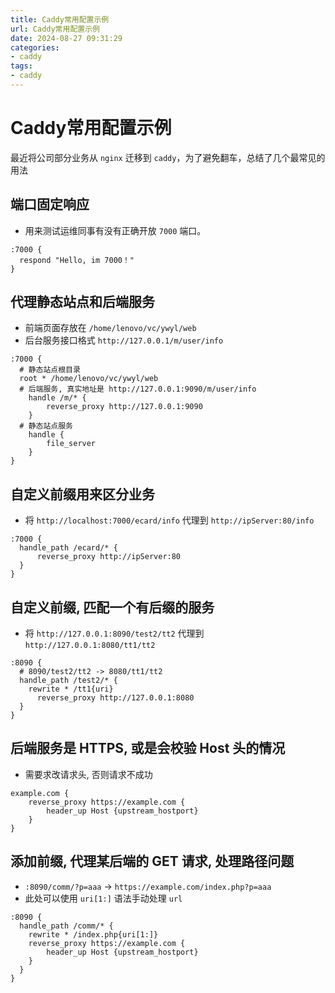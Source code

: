```yaml
---
title: Caddy常用配置示例
url: Caddy常用配置示例
date: 2024-08-27 09:31:29
categories:
- caddy
tags:
- caddy
---
```


# Caddy常用配置示例

最近将公司部分业务从 `nginx` 迁移到 `caddy`，为了避免翻车，总结了几个最常见的用法

<!-- more -->

## 端口固定响应

- 用来测试运维同事有没有正确开放 `7000` 端口。

```caddy
:7000 {
  respond "Hello, im 7000！"
}
```

## 代理静态站点和后端服务

- 前端页面存放在 `/home/lenovo/vc/ywyl/web`
- 后台服务接口格式 `http://127.0.0.1/m/user/info`

```caddy
:7000 {
  # 静态站点根目录
  root * /home/lenovo/vc/ywyl/web
  # 后端服务, 真实地址是 http://127.0.0.1:9090/m/user/info
	handle /m/* {
		reverse_proxy http://127.0.0.1:9090
	}
  # 静态站点服务
	handle {
		file_server
	}
}
```

## 自定义前缀用来区分业务

- 将 `http://localhost:7000/ecard/info` 代理到 `http://ipServer:80/info`

```caddy
:7000 {
  handle_path /ecard/* {
	  reverse_proxy http://ipServer:80
  }
}
```

## 自定义前缀, 匹配一个有后缀的服务

- 将 `http://127.0.0.1:8090/test2/tt2` 代理到 `http://127.0.0.1:8080/tt1/tt2`

```caddy
:8090 {
  # 8090/test2/tt2 -> 8080/tt1/tt2
  handle_path /test2/* {
    rewrite * /tt1{uri}
	  reverse_proxy http://127.0.0.1:8080
  }
}
```

## 后端服务是 HTTPS, 或是会校验 Host 头的情况

- 需要求改请求头, 否则请求不成功

```caddy
example.com {
	reverse_proxy https://example.com {
		header_up Host {upstream_hostport}
	}
}
```

## 添加前缀, 代理某后端的 GET 请求, 处理路径问题

- `:8090/comm/?p=aaa` -> `https://example.com/index.php?p=aaa`
- 此处可以使用 `uri[1:]` 语法手动处理 `url`

```caddy
:8090 {
  handle_path /comm/* {
  	rewrite * /index.php{uri[1:]}
  	reverse_proxy https://example.com {
  		header_up Host {upstream_hostport}
  	}
  }
}
```